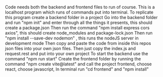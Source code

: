 Code needs both the backend and frontend files to run of course.
This is a localhost program which runs of commands put into terminal.
To replicate this program create a backend folder in a project
Go into the backend folder and run "npm init" and enter through all the things it presents, this should create a package.json
Then run the command "npm install express cors axios", this should create node_modules and package-lock.json
Then run "npm install --save-dev nodemon" , this runs the nodeJS server in development mode
Then copy and paste the code from inside this repos json files into your own json files. Then just copy the index.js and request.rest and put into your own project
To start the backend use the command "npm run start"
Create the frontend folder by running the command "npm create vite@latest" and call the project frontend, choose react, choose javascript,
In terminal run "cd frontend" and "npm install"
